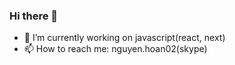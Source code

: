 ### Hi there 👋

- 🔭 I’m currently working on javascript(react, next)
- 📫 How to reach me: nguyen.hoan02(skype)
